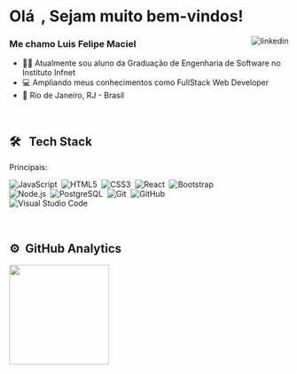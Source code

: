 <h1 align="left">Olá <img src="https://raw.githubusercontent.com/kaueMarques/kaueMarques/master/hi.gif" width="5px">, Sejam muito bem-vindos!</h1>
<a href="https://www.linkedin.com/in/luis-felipe-maciel/" target="_blank">
  <img align="right" src="https://img.shields.io/badge/linkedin-%230077B5.svg?&style=for-the-badge&logo=linkedin&logoColor=white" alt="linkedin"/>  
</a>

<h3>Me chamo Luis Felipe Maciel</h3>

- 👨‍💻 Atualmente sou aluno da Graduação de Engenharia de Software no Instituto Infnet
- 💻 Ampliando meus conhecimentos como FullStack Web Developer
- 📍 Rio de Janeiro, RJ - Brasil

<br>

## 🛠 &nbsp; Tech Stack
<p>Principais: </p>

![JavaScript](https://img.shields.io/badge/JavaScript-F7DF1E?style=for-the-badge&logo=javascript&logoColor=black)&nbsp;
![HTML5](https://img.shields.io/badge/HTML5-E34F26?style=for-the-badge&logo=html5&logoColor=white)&nbsp;
![CSS3](https://img.shields.io/badge/CSS3-1572B6?style=for-the-badge&logo=css3&logoColor=white)&nbsp;
![React](https://img.shields.io/badge/React-20232A?style=for-the-badge&logo=react&logoColor=61DAFB)&nbsp;
![Bootstrap](https://img.shields.io/badge/Bootstrap-563D7C?style=for-the-badge&logo=bootstrap&logoColor=white)&nbsp;
<br>
![Node.js](https://img.shields.io/badge/Node.js-43853D?style=for-the-badge&logo=node.js&logoColor=white)&nbsp;
![PostgreSQL](https://img.shields.io/badge/PostgreSQL-316192?style=for-the-badge&logo=postgresql&logoColor=white)&nbsp;
![Git](https://img.shields.io/badge/GIT-E44C30?style=for-the-badge&logo=git&logoColor=white)&nbsp;
![GitHub](https://img.shields.io/badge/GitHub-100000?style=for-the-badge&logo=github&logoColor=white)&nbsp;
<br>
![Visual Studio Code]( 	https://img.shields.io/badge/Visual_Studio_Code-0078D4?style=for-the-badge&logo=visual%20studio%20code&logoColor=white)&nbsp;

<br>

## ⚙️ &nbsp;GitHub Analytics

<div>
  <a href="https://github.com/luisfmaciel">
  <img height="180em" src="https://github-readme-stats.vercel.app/api/top-langs/?username=luisfmaciel&layout=compact&langs_count=7&theme=city_lights"/>
<!--   <img height="180em" src="https://github-readme-stats.vercel.app/api?username=luisfmaciel&show_icons=true&theme=city_lights"/> -->
</div>
